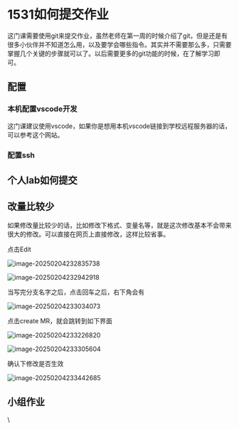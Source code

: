 # 1531如何提交作业

这门课需要使用git来提交作业，虽然老师在第一周的时候介绍了git，但是还是有很多小伙伴并不知道怎么用，以及要学会哪些指令。其实并不需要那么多，只需要掌握几个关键的步骤就可以了。以后需要更多的git功能的时候，在了解学习即可。

## 配置

### 本机配置vscode开发

这门课建议使用vscode，如果你是想用本机vscode链接到学校远程服务器的话，可以参考这个网站。

### 配置ssh

## 个人lab如何提交

## 改量比较少

如果修改量比较少的话，比如修改下格式、变量名等，就是这次修改基本不会带来很大的修改。可以直接在网页上直接修改，这样比较省事。

点击Edit

![image-20250204232835738](file:///Users/jackymxp/Desktop/partjob/unsw/comp1531/assets/image-20250204232835738.png?lastModify=1740151364)

![image-20250204232942918](file:///Users/jackymxp/Desktop/partjob/unsw/comp1531/assets/image-20250204232942918.png?lastModify=1740151364)

当写完分支名字之后，点击回车之后，右下角会有

![image-20250204233034073](file:///Users/jackymxp/Desktop/partjob/unsw/comp1531/assets/image-20250204233034073.png?lastModify=1740151364)

点击create MR，就会跳转到如下界面

![image-20250204233226820](file:///Users/jackymxp/Desktop/partjob/unsw/comp1531/assets/image-20250204233226820.png?lastModify=1740151364)

![image-20250204233305604](file:///Users/jackymxp/Desktop/partjob/unsw/comp1531/assets/image-20250204233305604.png?lastModify=1740151364)

确认下修改是否生效

![image-20250204233442685](file:///Users/jackymxp/Desktop/partjob/unsw/comp1531/assets/image-20250204233442685.png?lastModify=1740151364)

## 小组作业

\

